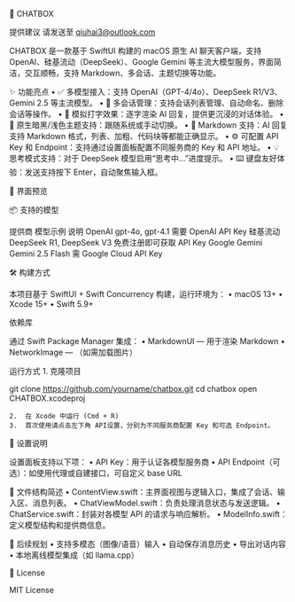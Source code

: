💬 CHATBOX





提供建议 请发送至 qiuhai3@outlook.com





CHATBOX 是一款基于 SwiftUI 构建的 macOS 原生 AI 聊天客户端，支持 OpenAI、硅基流动（DeepSeek）、Google Gemini 等主流大模型服务，界面简洁，交互顺畅，支持 Markdown、多会话、主题切换等功能。

✨ 功能亮点
	•	✅ 多模型接入：支持 OpenAI（GPT-4/4o）、DeepSeek R1/V3、Gemini 2.5 等主流模型。
	•	💬 多会话管理：支持会话列表管理、自动命名、删除会话等操作。
	•	🧠 模拟打字效果：逐字渲染 AI 回复，提供更沉浸的对话体验。
	•	🎨 原生暗黑/浅色主题支持：跟随系统或手动切换。
	•	📝 Markdown 支持：AI 回复支持 Markdown 格式，列表、加粗、代码块等都能正确显示。
	•	⚙️ 可配置 API Key 和 Endpoint：支持通过设置面板配置不同服务商的 Key 和 API 地址。
	•	💡 思考模式支持：对于 DeepSeek 模型启用“思考中…”进度提示。
	•	⌨️ 键盘友好体验：发送支持按下 Enter，自动聚焦输入框。

📸 界面预览

📦 支持的模型

提供商	模型示例	说明
OpenAI	gpt-4o, gpt-4.1	需要 OpenAI API Key
硅基流动	DeepSeek R1, DeepSeek V3	免费注册即可获取 API Key
Google Gemini	Gemini 2.5 Flash	需 Google Cloud API Key

🛠️ 构建方式

本项目基于 SwiftUI + Swift Concurrency 构建，运行环境为：
	•	macOS 13+
	•	Xcode 15+
	•	Swift 5.9+

依赖库

通过 Swift Package Manager 集成：
	•	MarkdownUI — 用于渲染 Markdown
	•	NetworkImage — （如需加载图片）

运行方式
	1.	克隆项目

git clone https://github.com/yourname/chatbox.git
cd chatbox
open CHATBOX.xcodeproj


	2.	在 Xcode 中运行 (Cmd + R)
	3.	首次使用请点击左下角 API设置，分别为不同服务商配置 Key 和可选 Endpoint。

📄 设置说明

设置面板支持以下项：
	•	API Key：用于认证各模型服务商
	•	API Endpoint（可选）：如使用代理或自建接口，可自定义 base URL

🧩 文件结构简述
	•	ContentView.swift：主界面视图与逻辑入口，集成了会话、输入区、消息列表。
	•	ChatViewModel.swift：负责处理消息状态与发送逻辑。
	•	ChatService.swift：封装对各模型 API 的请求与响应解析。
	•	ModelInfo.swift：定义模型结构和提供商信息。

🧪 后续规划
	•	支持多模态（图像/语音）输入
	•	自动保存消息历史
	•	导出对话内容
	•	本地离线模型集成（如 llama.cpp）

📝 License

MIT License

